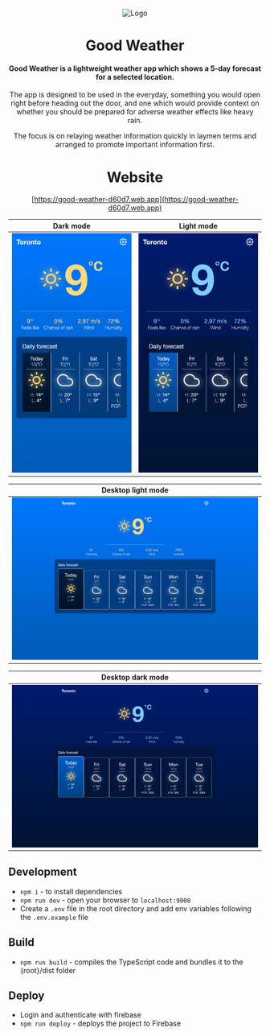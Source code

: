 <div align="center">
<br />
<img src="public/favicon.png" alt="Logo" />
</div>

<h1 align="center">Good Weather</h1>

<h4 align="center">Good Weather is a lightweight weather app which shows a 5-day forecast for a selected location.</h4>

<div align="center">
The app is designed to be used in the everyday, something you would open right before heading out the door, and one which would provide context on whether you should be prepared for adverse weather effects like heavy rain.

The focus is on relaying weather information quickly in laymen terms and arranged to promote important information first.

# Website

[https://good-weather-d60d7.web.app](https://good-weather-d60d7.web.app)

| Dark mode                                                   | Light mode                                                |
| ----------------------------------------------------------- | --------------------------------------------------------- |
| ![Mobile light mode](src/images/screenshots/light-mode.png) | ![Mobile dark mode](src/images/screenshots/dark-mode.png) |

| Desktop light mode                                                   |
| -------------------------------------------------------------------- |
| ![Desktop light mode](src/images/screenshots/desktop-light-mode.png) |

| Desktop dark mode                                                  |
| ------------------------------------------------------------------ |
| ![Desktop dark mode](src/images/screenshots/desktop-dark-mode.png) |

</div>

## Development

- `npm i` - to install dependencies
- `npm run dev` - open your browser to `localhost:9000`
- Create a `.env` file in the root directory and add env variables following the `.env.example` file

## Build

- `npm run build` - compiles the TypeScript code and bundles it to the {root}/dist folder

## Deploy

- Login and authenticate with firebase
- `npm run deploy` - deploys the project to Firebase
